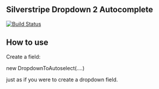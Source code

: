 ## Silverstripe Dropdown 2 Autocomplete ##

[![Build Status](https://travis-ci.org/sunnysideup/silverstripe-ecommerce.svg?branch=master)](https://travis-ci.org/sunnysideup/silverstripe-dropdown2autocomplete)


## How to use ##

Create a field:

new DropdownToAutoselect(....)

just as if you were to create a dropdown field.

